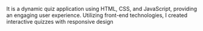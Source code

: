 It is a dynamic quiz application using HTML, CSS, and JavaScript, 
providing an engaging user experience. Utilizing front-end 
technologies, I created interactive quizzes with responsive design
